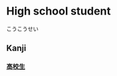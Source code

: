 # High school student
こうこうせい

## Kanji
### [高](Kanji/kanji-dict/高.md)[校](Kanji/kanji-dict/校.md)[生](Kanji/kanji-dict/生.md)